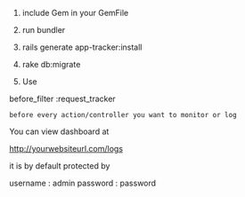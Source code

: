 1. include Gem in your GemFile
3. run bundler
2. rails generate app-tracker:install
3. rake db:migrate

4. Use

  before_filter :request_tracker

	before every action/controller you want to monitor or log


You can view dashboard at

http://yourwebsiteurl.com/logs

it is by default protected by

username : admin
password : password
